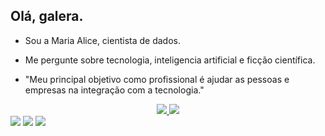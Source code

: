 ## Olá, galera.
- Sou a Maria Alice, cientista de dados.
- Me pergunte sobre tecnologia, inteligencia artificial e ficção científica.

- "Meu principal objetivo como profissional é ajudar as pessoas e empresas na integração com a tecnologia."



<div align="center">
 <a href="https://github.com/mariaalicen", >
 <img altura="180em" src="https://github-readme-stats.vercel.app/api?username=mariaalicen&show_icons=true&theme=dracula&include_all_commits=true&count_private=true"/>
 <img altura="180em" src="https://github-readme-stats.vercel.app/api/top-langs/?username=mariaalicen&layout=compact&langs_count=7&theme=dracula"/>
</div>
  
  
  <div> 
 <a href="https://discord.gg/wagxzStdcR" target="_blank"><img src="https://img.shields.io/badge/Discord-7289DA?style=for-the-badge&logo=discord&logoColor=white" target="_blank"></a> 
  <a href = "mariaalicen12@outlook.com"><img src="https://img.shields.io/badge/-Gmail-%23333?style=for-the-badge&logo=gmail&logoColor=white" target="_blank"></a>
  <a href="https://www.linkedin.com/in/maria-alice-brito-nazar%C3%A9-975a83208/" target="_blank"><img src="https://img.shields.io/badge/-LinkedIn-%230077B5?style=for-the-badge&logo=linkedin&logoColor=white" target="_blank"></a>  
  </div>
  
